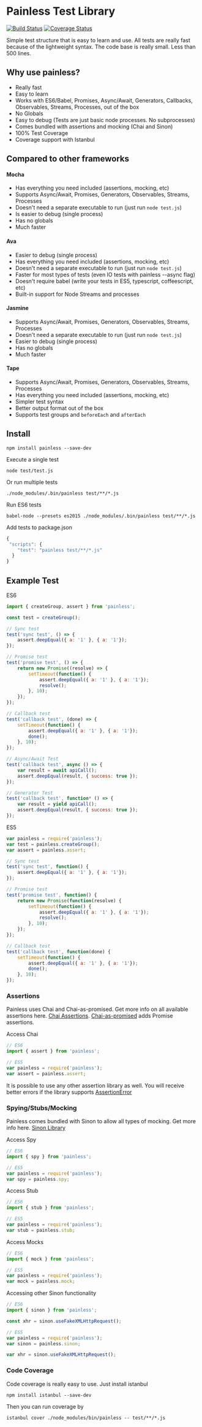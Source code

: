 # Painless Test Library
[![Build Status](https://travis-ci.org/taylorhakes/painless.svg?branch=master)](https://travis-ci.org/taylorhakes/painless)
[![Coverage Status](https://coveralls.io/repos/github/taylorhakes/painless/badge.svg?branch=master)](https://coveralls.io/github/taylorhakes/painless?branch=master)

Simple test structure that is easy to learn and use. All tests are really fast because of the lightweight syntax.
  The code base is really small. Less than 500 lines.

## Why use painless?
- Really fast
- Easy to learn
- Works with ES6/Babel, Promises, Async/Await, Generators, Callbacks, Observables, Streams,  Processes,  out of the box
- No Globals
- Easy to debug (Tests are just basic node processes. No subprocesses)
- Comes bundled with assertions and mocking (Chai and Sinon)
- 100% Test Coverage
- Coverage support with Istanbul

## Compared to other frameworks
#### Mocha
- Has everything you need included (assertions, mocking, etc)
- Supports Async/Await, Promises, Generators, Observables, Streams, Processes
- Doesn't need a separate executable to run (just run `node test.js`)
- Is easier to debug (single process)
- Has no globals
- Much faster

#### Ava
- Easier to debug (single process)
- Has everything you need included (assertions, mocking, etc)
- Doesn't need a separate executable to run (just run `node test.js`)
- Faster for most types of tests (even IO tests with painless --async flag)
- Doesn't require babel (write your tests in ES5, typescript, coffeescript, etc)
- Built-in support for Node Streams and processes

#### Jasmine
- Supports Async/Await, Promises, Generators, Observables, Streams, Processes
- Doesn't need a separate executable to run (just run `node test.js`)
- Easier to debug (single process)
- Has no globals
- Much faster

#### Tape
- Supports Async/Await, Promises, Generators, Observables, Streams, Processes
- Has everything you need included (assertions, mocking, etc)
- Simpler test syntax
- Better output format out of the box
- Supports test groups and `beforeEach` and `afterEach`



## Install
```
npm install painless --save-dev
```
Execute a single test
```
node test/test.js
```
Or run multiple tests
```
./node_modules/.bin/painless test/**/*.js
```
Run ES6 tests
```
babel-node --presets es2015 ./node_modules/.bin/painless test/**/*.js
```

Add tests to package.json
```js
{
 "scripts": {
    "test": "painless test/**/*.js"
  }
}
```
## Example Test
ES6
```js
import { createGroup, assert } from 'painless';

const test = createGroup();

// Sync test
test('sync test', () => {
    assert.deepEqual({ a: '1' }, { a: '1'});
});

// Promise test
test('promise test', () => {
    return new Promise((resolve) => {
        setTimeout(function() {
            assert.deepEqual({ a: '1' }, { a: '1'});
            resolve();
        }, 10);
    });
});

// Callback test
test('callback test', (done) => {
    setTimeout(function() {
        assert.deepEqual({ a: '1' }, { a: '1'});
        done();
    }, 10);
});

// Async/Await Test
test('callback test', async () => {
    var result = await apiCall();
    assert.deepEqual(result, { success: true });
});

// Generator Test
test('callback test', function* () => {
    var result = yield apiCall();
    assert.deepEqual(result, { success: true });
});
```

ES5
```js
var painless = require('painless');
var test = painless.createGroup();
var assert = painless.assert;

// Sync test
test('sync test', function() {
    assert.deepEqual({ a: '1' }, { a: '1'});
});

// Promise test
test('promise test', function() {
    return new Promise(function(resolve) {
        setTimeout(function() {
            assert.deepEqual({ a: '1' }, { a: '1'});
            resolve();
        }, 10);
    });
});

// Callback test
test('callback test', function(done) {
    setTimeout(function() {
        assert.deepEqual({ a: '1' }, { a: '1'});
        done();
    }, 10);
});
```

### Assertions
Painless uses Chai and Chai-as-promised. Get more info on all available assertions here. [Chai Assertions](http://chaijs.com/api/assert/).
[Chai-as-promised](https://github.com/domenic/chai-as-promised) adds Promise assertions.

Access Chai
```js
// ES6
import { assert } from 'painless';

// ES5
var painless = require('painless');
var assert = painless.assert;
```
It is possible to use any other assertion library as well. You will receive better errors if the library supports [AssertionError](http://wiki.commonjs.org/wiki/Unit_Testing/1.0#Assert)

### Spying/Stubs/Mocking
Painless comes bundled with Sinon to allow all types of mocking. Get more info here. [Sinon Library](http://sinonjs.org/docs/)

Access Spy
```js
// ES6
import { spy } from 'painless';

// ES5
var painless = require('painless');
var spy = painless.spy;
```

Access Stub
```js
// ES6
import { stub } from 'painless';

// ES5
var painless = require('painless');
var stub = painless.stub;
```

Access Mocks
```js
// ES6
import { mock } from 'painless';

// ES5
var painless = require('painless');
var mock = painless.mock;
```

Accessing other Sinon functionality
```js
// ES6
import { sinon } from 'painless';

const xhr = sinon.useFakeXMLHttpRequest();

// ES5
var painless = require('painless');
var sinon = painless.sinon;

var xhr = sinon.useFakeXMLHttpRequest();
```

### Code Coverage
Code coverage is really easy to use. Just install istanbul
```
npm install istanbul --save-dev
```
Then you can run coverage by
```
istanbul cover ./node_modules/bin/painless -- test/**/*.js
```
```
